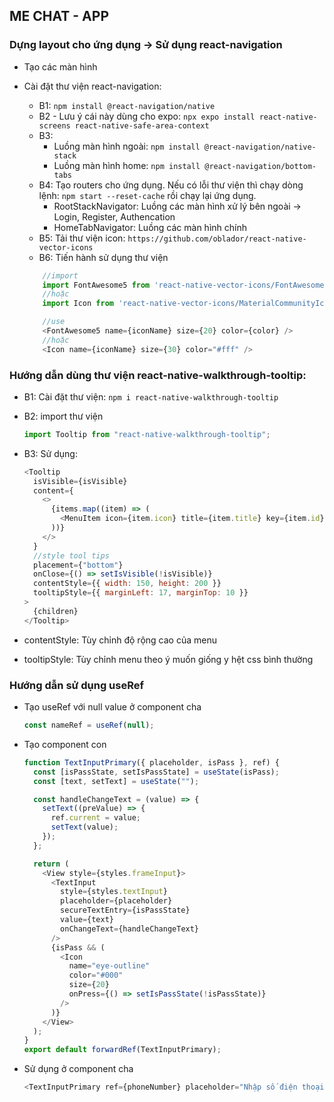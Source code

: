 ## ME CHAT - APP

### Dựng layout cho ứng dụng -> Sử dụng react-navigation

- Tạo các màn hình
- Cài đặt thư viện react-navigation:

  - B1: `npm install @react-navigation/native`
  - B2 - Lưu ý cái này dùng cho expo: `npx expo install react-native-screens react-native-safe-area-context`
  - B3:
    - Luồng màn hình ngoài: `npm install @react-navigation/native-stack`
    - Luồng màn hình home: `npm install @react-navigation/bottom-tabs`
  - B4: Tạo routers cho ứng dụng. Nếu có lỗi thư viện thì chạy dòng lệnh: `npm start --reset-cache` rồi chạy lại ứng dụng.
    - RootStackNavigator: Luồng các màn hình xử lý bên ngoài -> Login, Register, Authencation
    - HomeTabNavigator: Luồng các màn hình chính
  - B5: Tải thư viện icon: `https://github.com/oblador/react-native-vector-icons`
  - B6: Tiến hành sử dụng thư viện

  ```js
      //import
      import FontAwesome5 from 'react-native-vector-icons/FontAwesome5';
      //hoặc
      import Icon from 'react-native-vector-icons/MaterialCommunityIcons';

      //use
      <FontAwesome5 name={iconName} size={20} color={color} />
      //hoặc
      <Icon name={iconName} size={30} color="#fff" />
  ```

### Hướng dẫn dùng thư viện react-native-walkthrough-tooltip:

- B1: Cài đặt thư viện: `npm i react-native-walkthrough-tooltip`
- B2: import thư viện
  ```js
  import Tooltip from "react-native-walkthrough-tooltip";
  ```
- B3: Sử dụng:

  ```js
  <Tooltip
    isVisible={isVisible}
    content={
      <>
        {items.map((item) => (
          <MenuItem icon={item.icon} title={item.title} key={item.id} />
        ))}
      </>
    }
    //style tool tips
    placement={"bottom"}
    onClose={() => setIsVisible(!isVisible)}
    contentStyle={{ width: 150, height: 200 }}
    tooltipStyle={{ marginLeft: 17, marginTop: 10 }}
  >
    {children}
  </Tooltip>
  ```

- contentStyle: Tùy chỉnh độ rộng cao của menu
- tooltipStyle: Tùy chỉnh menu theo ý muốn giống y hệt css bình thường

### Hướng dẫn sử dụng useRef

- Tạo useRef với null value ở component cha
  ```js
  const nameRef = useRef(null);
  ```
- Tạo component con

  ```js
  function TextInputPrimary({ placeholder, isPass }, ref) {
    const [isPassState, setIsPassState] = useState(isPass);
    const [text, setText] = useState("");

    const handleChangeText = (value) => {
      setText((preValue) => {
        ref.current = value;
        setText(value);
      });
    };

    return (
      <View style={styles.frameInput}>
        <TextInput
          style={styles.textInput}
          placeholder={placeholder}
          secureTextEntry={isPassState}
          value={text}
          onChangeText={handleChangeText}
        />
        {isPass && (
          <Icon
            name="eye-outline"
            color="#000"
            size={20}
            onPress={() => setIsPassState(!isPassState)}
          />
        )}
      </View>
    );
  }
  export default forwardRef(TextInputPrimary);
  ```

- Sử dụng ở component cha
  ```js
  <TextInputPrimary ref={phoneNumber} placeholder="Nhập số điện thoại" />
  ```
